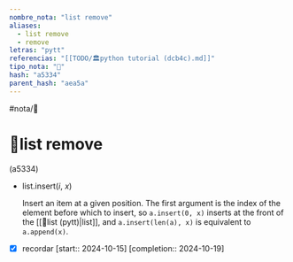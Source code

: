 ```yaml
---
nombre_nota: "list remove"
aliases:
  - list remove
  - remove
letras: "pytt"
referencias: "[[TODO/🏛️python tutorial (dcb4c).md]]"
tipo_nota: "📑"
hash: "a5334"
parent_hash: "aea5a"
---
```


#nota/📑

# 📑list remove
<div class="hash">(a5334)</div>


- list.insert(_i_, _x_)

	Insert an item at a given position. The first argument is the index of the element before which to insert, so `a.insert(0, x)` inserts at the front of the [[📑list (pytt)|list]], and `a.insert(len(a), x)` is equivalent to `a.append(x)`.



- [x] recordar  [start:: 2024-10-15]  [completion:: 2024-10-19]